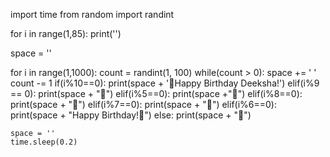 import time
from random import randint

for i in range(1,85):
    print('')

space = ''

for i in range(1,1000):
    count = randint(1, 100)
    while(count > 0):
        space += ' '
        count -= 1
    if(i%10==0):
        print(space + '🎂Happy Birthday Deeksha!')
    elif(i%9 == 0):
        print(space + "🎂")
    elif(i%5==0):
        print(space +"💛")
    elif(i%8==0):
        print(space + "🎉")
    elif(i%7==0):
        print(space + "🍫")
    elif(i%6==0):
        print(space + "Happy Birthday!💖")
    else:
        print(space + "🔸")

    space = ''
    time.sleep(0.2)
